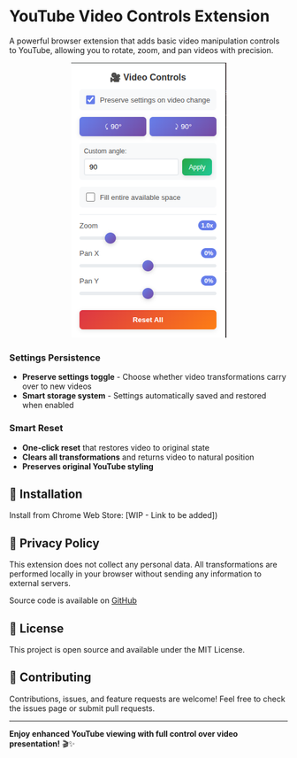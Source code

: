 # YouTube Video Controls Extension

A powerful browser extension that adds basic video manipulation controls to YouTube, allowing you to rotate, zoom, and pan videos with precision.

<div align="center">
  <img src="./images/controls.png" alt="Extension Popup">
</div>

### **Settings Persistence**

- **Preserve settings toggle** - Choose whether video transformations carry over to new videos
- **Smart storage system** - Settings automatically saved and restored when enabled

### **Smart Reset**

- **One-click reset** that restores video to original state
- **Clears all transformations** and returns video to natural position
- **Preserves original YouTube styling**

## 🚀 Installation

Install from Chrome Web Store: [WIP - Link to be added])

## 📄 Privacy Policy

This extension does not collect any personal data. All transformations are performed locally in your browser without sending any information to external servers.

Source code is available on [GitHub](https://github.com/kavehtehrani/youtube-video-controls)

## 📄 License

This project is open source and available under the MIT License.

## 🤝 Contributing

Contributions, issues, and feature requests are welcome! Feel free to check the issues page or submit pull requests.

---

**Enjoy enhanced YouTube viewing with full control over video presentation!** 🎬✨
